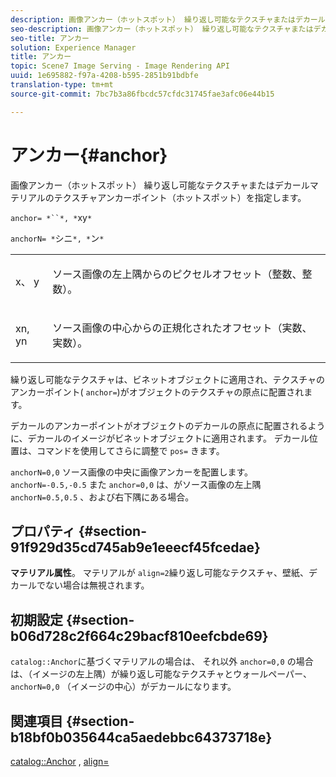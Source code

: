 ```yaml
---
description: 画像アンカー（ホットスポット） 繰り返し可能なテクスチャまたはデカールマテリアルのテクスチャアンカーポイント（ホットスポット）を指定します。
seo-description: 画像アンカー（ホットスポット） 繰り返し可能なテクスチャまたはデカールマテリアルのテクスチャアンカーポイント（ホットスポット）を指定します。
seo-title: アンカー
solution: Experience Manager
title: アンカー
topic: Scene7 Image Serving - Image Rendering API
uuid: 1e695882-f97a-4208-b595-2851b91bdbfe
translation-type: tm+mt
source-git-commit: 7bc7b3a86fbcdc57cfdc31745fae3afc06e44b15

---
```



# アンカー{#anchor}

画像アンカー（ホットスポット） 繰り返し可能なテクスチャまたはデカールマテリアルのテクスチャアンカーポイント（ホットスポット）を指定します。

`anchor= *``*, *`xy`*`

`anchorN= *`シニ`*, *`ン`*`

<table id="simpletable_1D8E91D8424A424787C4D20C9B040115"> 
 <tr class="strow"> 
  <td class="stentry"> <p><span class="varname"> x</span>、 <span class="varname"> y</span> </p></td> 
  <td class="stentry"> <p>ソース画像の左上隅からのピクセルオフセット（整数、整数）。 </p></td> 
 </tr> 
 <tr class="strow"> 
  <td class="stentry"> <p><span class="varname"> xn</span>, <span class="varname"> yn</span> </p></td> 
  <td class="stentry"> <p>ソース画像の中心からの正規化されたオフセット（実数、実数）。 </p></td> 
 </tr> 
</table>

繰り返し可能なテクスチャは、ビネットオブジェクトに適用され、テクスチャのアンカーポイント( `anchor=`)がオブジェクトのテクスチャの原点に配置されます。

デカールのアンカーポイントがオブジェクトのデカールの原点に配置されるように、デカールのイメージがビネットオブジェクトに適用されます。 デカール位置は、コマンドを使用してさらに調整で `pos=` きます。

`anchorN=0,0` ソース画像の中央に画像アンカーを配置します。 `anchorN=-0.5,-0.5` また `anchor=0,0` は、がソース画像の左上隅 `anchorN=0.5,0.5` 、および右下隅にある場合。

## プロパティ {#section-91f929d35cd745ab9e1eeecf45fcedae}

**マテリアル属性**。 マテリアルが `align=2`繰り返し可能なテクスチャ、壁紙、デカールでない場合は無視されます。

## 初期設定 {#section-b06d728c2f664c29bacf810eefcbde69}

`catalog::Anchor`に基づくマテリアルの場合は、 それ以外 `anchor=0,0` の場合は、（イメージの左上隅）が繰り返し可能なテクスチャとウォールペーパー、 `anchorN=0,0` （イメージの中心）がデカールになります。

## 関連項目 {#section-b18bf0b035644ca5aedebbc64373718e}

[catalog::Anchor](../../../../../ir-api/material-cat/image-rendering-api-ref/c-ir-material-catalog/c-ir-material-data-reference/r-ir-cat-anchor.md#reference-d9b1d49db1fc440686f64b84453297ab) , [align=](../../../../../ir-api/http-protocol/image-rendering-api-ref/c-ir-http-protocol-ref/c-ir-http-protocol-command-reference/r-ir-align.md#reference-4d63baa522ce42f9b15167ba34c5c6a7)
